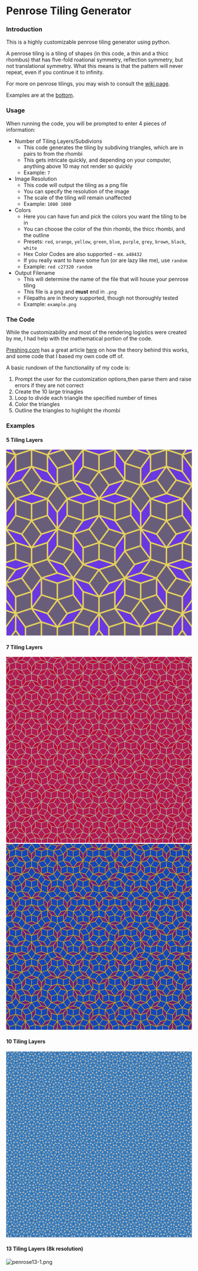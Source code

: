 # Penrose Tiling Generator

### Introduction

This is a highly customizable penrose tiling generator using python.

A penrose tiling is a tiling of shapes (in this code, a thin and a thicc rhombus) that has five-fold roational symmetry, reflection symmetry, but not translational symmetry. What this means is that the pattern will never repeat, even if you continue it to infinity.

For more on penrose tilings, you may wish to consult the [wiki page](https://en.wikipedia.org/wiki/Penrose_tiling).

Examples are at the [bottom](#examples).

### Usage

When running the code, you will be prompted to enter 4 pieces of information:
- Number of Tiling Layers/Subdivions 
    - This code generates the tiling by subdiving triangles, which are in pairs to from the rhombi
    - This gets intricate quickly, and depending on your computer, anything above 10 may not render so quickly
    - Example: `7`
- Image Resolution
    - This code will output the tiling as a png file
    - You can specify the resolution of the image
    - The scale of the tiling will remain unaffected
    - Example: `1080 1080`
- Colors
    - Here you can have fun and pick the colors you want the tiling to be in
    - You can choose the color of the thin rhombi, the thicc rhombi, and the outline
    - Presets: `red`, `orange`, `yellow`, `green`, `blue`, `purple`, `grey`, `brown`, `black`, `white`
    - Hex Color Codes are also supported - ex. `a48432`
    - If you really want to have some fun (or are lazy like me), use `random`
    - Example: `red c27320 random`
- Output Filename
    - This will determine the name of the file that will house your penrose tiling
    - This file is a png and **must** end in `.png`
    - Filepaths are in theory supported, though not thoroughly tested
    - Example: `example.png`

### The Code

While the customizability and most of the rendering logistics were created by me, I had help with the mathematical portion of the code.

[Preshing.com](https://preshing.com/) has a great article [here](https://preshing.com/20110831/penrose-tiling-explained/) on how the theory behind this works, and some code that I based my own code off of. 

A basic rundown of the functionality of my code is:
1. Prompt the user for the customization options,then parse them and raise errors if they are not correct
2. Create the 10 large trinagles
3. Loop to divide each triangle the specified number of times
4. Color the triangles
5. Outline the triangles to highlight the rhombi

### Examples

#### 5 Tiling Layers
![penrose5-1.png](penrose5-1.png)

#### 7 Tiling Layers
![penrose7-1.png](penrose7-1.png)
![penrose7-2.png](penrose7-2.png)

#### 10 Tiling Layers
![penrose10-1.png](penrose10-1.png)

#### 13 Tiling Layers (8k resolution)
![penrose13-1.png](penrose13-1.png)
